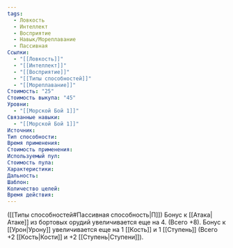 ```yaml
---
tags:
  - Ловкость
  - Интеллект
  - Восприятие
  - Навык/Мореплавание
  - Пассивная
Ссылки:
  - "[[Ловкость]]"
  - "[[Интеллект]]"
  - "[[Восприятие]]"
  - "[[Типы способностей]]"
  - "[[Мореплавание]]"
Стоимость: "25"
Стоимость выкупа: "45"
Уровни:
  - "[[Морской Бой 1]]"
Связанные навыки:
  - "[[Морской Бой 1]]"
Источник:
Тип способности:
Время применения:
Стоимость применения:
Используемый пул:
Стоимость пула:
Характеристики:
Дальность:
Шаблон:
Количество целей:
Время действия:
---
```

([[Типы способностей#Пассивная способность|П]]) Бонус к [[Атака|Атаке]] из бортовых орудий увеличивается еще на 4. (Всего +8).
Бонус к [[Урон|Урону]] увеличивается еще на 1 [[Кость]] и 1 [[Ступень]] (Всего +2 [[Кость|Кости]] и +2 [[Ступень|Ступени]]).